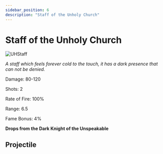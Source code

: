 ```yaml
---
sidebar_position: 6
description: "Staff of the Unholy Church"
---
```


# Staff of the Unholy Church

![UHStaff](http://i.imgur.com/2aZfj1r.png)

<i>A staff which feels forever cold to the touch, it has a dark presence that can not be denied.</i>

Damage: 80-120

Shots: 2

Rate of Fire: 100% 

Range: 6.5

Fame Bonus: 4%

**Drops from the Dark Knight of the Unspeakable**

## Projectile

